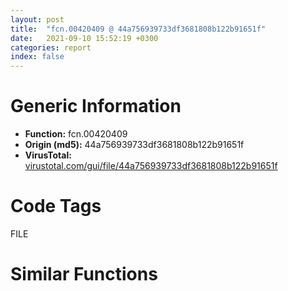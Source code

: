 ```yaml
---
layout: post
title:  "fcn.00420409 @ 44a756939733df3681808b122b91651f"
date:   2021-09-10 15:52:19 +0300
categories: report
index: false
---
```


# Generic Information
- **Function:** fcn.00420409
- **Origin (md5):** 44a756939733df3681808b122b91651f
- **VirusTotal:** [virustotal.com/gui/file/44a756939733df3681808b122b91651f][virustotal_ref]

# Code Tags
<span class="tag" id="FILE">FILE</span>


# Similar Functions
<script type="text/javascript" src="https://www.gstatic.com/charts/loader.js"></script>
<script type="text/javascript">

    google.charts.load('current', {'packages':['corechart']});
    google.charts.setOnLoadCallback(drawChart);

    function drawChart() {
    var data = new google.visualization.DataTable();
        data.addColumn('number', 'X');
        data.addColumn('number', 'Y');
        data.addColumn({type: 'string', role: 'tooltip', 'p': {'html': true}});
        data.addColumn({'type': 'string', 'role': 'style'});
        
        data.addRows([
    [-15.769573211669922, 13.00485610961914, '<b><a href="/report/fcn.00420409@44a756939733df3681808b122b91651f">fcn.00420409</a><br>@44a756939733df3681808b122b91651f</b><br><br>xor eax eax<br>push eax<br>push eax<br>push 3<br>push eax<br>push 3<br>push 0x40000000<br>push str.CONOUT_<br>call dword[sym.imp.KERNEL32.dll_CreateFileW]<br>mov dword[0x475f20] eax<br>ret<br>', 'point { fill-color: #e0440e; }'],
[-58.718292236328125, 2.412367105484009, '<b><a href="/report/fcn.00613b20@52d540e8e13e0f0bbb8946b2363a382d">fcn.00613b20</a><br>@52d540e8e13e0f0bbb8946b2363a382d</b><br><br>xor eax eax<br>push eax<br>push eax<br>push 3<br>push eax<br>push 3<br>push 0x40000000<br>push str.CONOUT_<br>call dword[sym.imp.KERNEL32.dll_CreateFileW]<br>mov dword[0x6a01a0] eax<br>ret<br>', 'null'],
[35.26303482055664, 10.292267799377441, '<b><a href="/report/fcn.006596f6@8c848ad89aab40a1738b363a37856125">fcn.006596f6</a><br>@8c848ad89aab40a1738b363a37856125</b><br><br>xor eax eax<br>push eax<br>push eax<br>push 3<br>push eax<br>push 3<br>push 0x40000000<br>push str.CONOUT_<br>call dword[sym.imp.KERNEL32.dll_CreateFileW]<br>mov dword[0x663dd0] eax<br>ret<br>', 'null'],
[-41.45532989501953, -10.4584379196167, '<b><a href="/report/fcn.100265cb@4c3818fdf32d89a09257dbc9d3e142ea">fcn.100265cb</a><br>@4c3818fdf32d89a09257dbc9d3e142ea</b><br><br>xor eax eax<br>push eax<br>push eax<br>push 3<br>push eax<br>push 3<br>push 0x40000000<br>push str.CONOUT_<br>call dword[sym.imp.KERNEL32.dll_CreateFileA]<br>mov dword[0x10035074] eax<br>ret<br>', 'null'],
[-32.640655517578125, -47.62246322631836, '<b><a href="/report/fcn.00495f34@912f1d013a0d6151bc7a7cef6da1b2a0">fcn.00495f34</a><br>@912f1d013a0d6151bc7a7cef6da1b2a0</b><br><br>xor eax eax<br>push eax<br>push eax<br>push 3<br>push eax<br>push 3<br>push 0x40000000<br>push str.CONOUT_<br>call dword[sym.imp.KERNEL32.dll_CreateFileW]<br>mov dword[0x4b92d0] eax<br>ret<br>', 'null'],
[-50.84469223022461, -29.246932983398438, '<b><a href="/report/fcn.0041d298@e9c6b3bcaa2edc455cb26f1e0f4a513a">fcn.0041d298</a><br>@e9c6b3bcaa2edc455cb26f1e0f4a513a</b><br><br>xor eax eax<br>push eax<br>push eax<br>push 3<br>push eax<br>push 3<br>push 0x40000000<br>push str.CONOUT_<br>call dword[sym.imp.KERNEL32.dll_CreateFileW]<br>mov dword[0x42e9b0] eax<br>ret<br>', 'null'],
[-30.990781784057617, 47.356483459472656, '<b><a href="/report/fcn.0040dc66@f9b80f61ad003ebdee20dab4a0087d2a">fcn.0040dc66</a><br>@f9b80f61ad003ebdee20dab4a0087d2a</b><br><br>xor eax eax<br>push eax<br>push eax<br>push 3<br>push eax<br>push 3<br>push 0x40000000<br>push str.CONOUT_<br>call dword[sym.imp.KERNEL32.dll_CreateFileW]<br>mov dword[0x4ceda0] eax<br>ret<br>', 'null'],
[-2.9754087924957275, 0.20173108577728271, '<b><a href="/report/fcn.004210f9@20a93604f17ee6f3c2aa7b1f7a497fcf">fcn.004210f9</a><br>@20a93604f17ee6f3c2aa7b1f7a497fcf</b><br><br>xor eax eax<br>push eax<br>push eax<br>push 3<br>push eax<br>push 3<br>push 0x40000000<br>push str.CONOUT_<br>call dword[sym.imp.KERNEL32.dll_CreateFileW]<br>mov dword[0x482f20] eax<br>ret<br>', 'null'],
[15.322844505310059, 5.579153537750244, '<b><a href="/report/fcn.0040e2b6@1fd683a7f72f257d6d6de6e845d6c40a">fcn.0040e2b6</a><br>@1fd683a7f72f257d6d6de6e845d6c40a</b><br><br>xor eax eax<br>push eax<br>push eax<br>push 3<br>push eax<br>push 3<br>push 0x40000000<br>push str.CONOUT_<br>call dword[sym.imp.KERNEL32.dll_CreateFileW]<br>mov dword[0x4cfda0] eax<br>ret<br>', 'null'],
[-36.421531677246094, 8.401927947998047, '<b><a href="/report/fcn.00420409@b8b9cf6862b0d68d10750002e5baaf97">fcn.00420409</a><br>@b8b9cf6862b0d68d10750002e5baaf97</b><br><br>xor eax eax<br>push eax<br>push eax<br>push 3<br>push eax<br>push 3<br>push 0x40000000<br>push str.CONOUT_<br>call dword[sym.imp.KERNEL32.dll_CreateFileW]<br>mov dword[0x475f20] eax<br>ret<br>', 'null'],
[29.786972045898438, -8.38010311126709, '<b><a href="/report/fcn.00420409@9571c7458fae91969aaed3955e433f49">fcn.00420409</a><br>@9571c7458fae91969aaed3955e433f49</b><br><br>xor eax eax<br>push eax<br>push eax<br>push 3<br>push eax<br>push 3<br>push 0x40000000<br>push str.CONOUT_<br>call dword[sym.imp.KERNEL32.dll_CreateFileW]<br>mov dword[0x475f20] eax<br>ret<br>', 'null'],
[-8.46292495727539, -18.399696350097656, '<b><a href="/report/fcn.004399d3@d96761eb00d2d97e2b6f5ffffed0b46a">fcn.004399d3</a><br>@d96761eb00d2d97e2b6f5ffffed0b46a</b><br><br>xor eax eax<br>push eax<br>push eax<br>push 3<br>push eax<br>push 3<br>push 0x40000000<br>push str.CONOUT_<br>call dword[sym.imp.KERNEL32.dll_CreateFileW]<br>mov dword[0x4c0480] eax<br>ret<br>', 'null'],
[52.00934600830078, -3.0827317237854004, '<b><a href="/report/fcn.0047fa2b@6f3954a480bef11309decb3759df55ad">fcn.0047fa2b</a><br>@6f3954a480bef11309decb3759df55ad</b><br><br>xor eax eax<br>push eax<br>push eax<br>push 3<br>push eax<br>push 3<br>push 0x40000000<br>push str.CONOUT_<br>call dword[sym.imp.KERNEL32.dll_CreateFileW]<br>mov dword[0x49b9b0] eax<br>ret<br>', 'null'],
[-13.588120460510254, -38.56227111816406, '<b><a href="/report/fcn.0041d298@b9e7701b101639a92238161f00b7471e">fcn.0041d298</a><br>@b9e7701b101639a92238161f00b7471e</b><br><br>xor eax eax<br>push eax<br>push eax<br>push 3<br>push eax<br>push 3<br>push 0x40000000<br>push str.CONOUT_<br>call dword[sym.imp.KERNEL32.dll_CreateFileW]<br>mov dword[0x42e9b0] eax<br>ret<br>', 'null'],
[-6.543817520141602, 55.656620025634766, '<b><a href="/report/fcn.0041c847@6c5b0418e4a4c57d99cda47d2717045d">fcn.0041c847</a><br>@6c5b0418e4a4c57d99cda47d2717045d</b><br><br>xor eax eax<br>push eax<br>push eax<br>push 3<br>push eax<br>push 3<br>push 0x40000000<br>push str.CONOUT_<br>call dword[sym.imp.KERNEL32.dll_CreateFileA]<br>mov dword[0x438298] eax<br>ret<br>', 'null'],
[-29.559904098510742, 26.500288009643555, '<b><a href="/report/fcn.0041d858@ce89505d1998cb8719c6ac390eeeb98e">fcn.0041d858</a><br>@ce89505d1998cb8719c6ac390eeeb98e</b><br><br>xor eax eax<br>push eax<br>push eax<br>push 3<br>push eax<br>push 3<br>push 0x40000000<br>push str.CONOUT_<br>call dword[sym.imp.KERNEL32.dll_CreateFileW]<br>mov dword[0x42f9b0] eax<br>ret<br>', 'null'],
[26.96410369873047, 47.436920166015625, '<b><a href="/report/fcn.0044f46d@8d996434378dbdbb47e86342be5446c7">fcn.0044f46d</a><br>@8d996434378dbdbb47e86342be5446c7</b><br><br>xor eax eax<br>push eax<br>push eax<br>push 3<br>push eax<br>push 3<br>push 0x40000000<br>push str.CONOUT_<br>call dword[sym.imp.KERNEL32.dll_CreateFileW]<br>mov dword[0x4f49c0] eax<br>ret<br>', 'null'],
[22.66424560546875, -25.829072952270508, '<b><a href="/report/fcn.0040f796@01be4434cc5f975da87a4b25d209e100">fcn.0040f796</a><br>@01be4434cc5f975da87a4b25d209e100</b><br><br>xor eax eax<br>push eax<br>push eax<br>push 3<br>push eax<br>push 3<br>push 0x40000000<br>push str.CONOUT_<br>call dword[sym.imp.KERNEL32.dll_CreateFileW]<br>mov dword[0x5102b0] eax<br>ret<br>', 'null'],
[7.479619026184082, 39.383113861083984, '<b><a href="/report/fcn.00433a81@368dd66411b8b6ce2bcd15b0e14af5c0">fcn.00433a81</a><br>@368dd66411b8b6ce2bcd15b0e14af5c0</b><br><br>xor eax eax<br>push eax<br>push eax<br>push 3<br>push eax<br>push 3<br>push 0x40000000<br>push str.CONOUT_<br>call dword[sym.imp.KERNEL32.dll_CreateFileW]<br>mov dword[0x4d6870] eax<br>ret<br>', 'null'],
[44.9342041015625, 28.77884292602539, '<b><a href="/report/fcn.0041d298@1bf3bcaca0e582026c935549bb7d8a33">fcn.0041d298</a><br>@1bf3bcaca0e582026c935549bb7d8a33</b><br><br>xor eax eax<br>push eax<br>push eax<br>push 3<br>push eax<br>push 3<br>push 0x40000000<br>push str.CONOUT_<br>call dword[sym.imp.KERNEL32.dll_CreateFileW]<br>mov dword[0x42e9b0] eax<br>ret<br>', 'null'],
[21.582780838012695, 25.01106834411621, '<b><a href="/report/fcn.00409a84@70e9569a63e2c5481707e2ba7c663021">fcn.00409a84</a><br>@70e9569a63e2c5481707e2ba7c663021</b><br><br>xor eax eax<br>push eax<br>push eax<br>push 3<br>push eax<br>push 3<br>push 0x40000000<br>push str.CONOUT_<br>call dword[sym.imp.KERNEL32.dll_CreateFileW]<br>mov dword[0x412760] eax<br>ret<br>', 'null'],
[-11.504688262939453, 33.527950286865234, '<b><a href="/report/fcn.00420409@3d7f25d788af3e7f7707a736ac852465">fcn.00420409</a><br>@3d7f25d788af3e7f7707a736ac852465</b><br><br>xor eax eax<br>push eax<br>push eax<br>push 3<br>push eax<br>push 3<br>push 0x40000000<br>push str.CONOUT_<br>call dword[sym.imp.KERNEL32.dll_CreateFileW]<br>mov dword[0x475f20] eax<br>ret<br>', 'null'],
[-0.07151498645544052, -55.11913299560547, '<b><a href="/report/fcn.0047fa2b@83f49824bfe7c3c24f4b74a2ba6ab65b">fcn.0047fa2b</a><br>@83f49824bfe7c3c24f4b74a2ba6ab65b</b><br><br>xor eax eax<br>push eax<br>push eax<br>push 3<br>push eax<br>push 3<br>push 0x40000000<br>push str.CONOUT_<br>call dword[sym.imp.KERNEL32.dll_CreateFileW]<br>mov dword[0x49b9b0] eax<br>ret<br>', 'null'],
[-50.75705337524414, 26.92369842529297, '<b><a href="/report/fcn.00412d56@6e195fbdf6b398dc597c28abc7c7a2ae">fcn.00412d56</a><br>@6e195fbdf6b398dc597c28abc7c7a2ae</b><br><br>xor eax eax<br>push eax<br>push eax<br>push 3<br>push eax<br>push 3<br>push 0x40000000<br>push str.CONOUT_<br>call dword[sym.imp.KERNEL32.dll_CreateFileW]<br>mov dword[0x68ce40] eax<br>ret<br>', 'null'],
[9.68026065826416, -12.745479583740234, '<b><a href="/report/fcn.0058e6f7@c60344b51fa39a329b92557d24ff7670">fcn.0058e6f7</a><br>@c60344b51fa39a329b92557d24ff7670</b><br><br>xor eax eax<br>push eax<br>push eax<br>push 3<br>push eax<br>push 3<br>push 0x40000000<br>push str.CONOUT_<br>call dword[sym.imp.KERNEL32.dll_CreateFileA]<br>mov dword[0x6007c8] eax<br>ret<br>', 'null'],
[44.53218460083008, -27.13620376586914, '<b><a href="/report/fcn.00412996@e69fcfbd512770c44a9d6b90a42edeb0">fcn.00412996</a><br>@e69fcfbd512770c44a9d6b90a42edeb0</b><br><br>xor eax eax<br>push eax<br>push eax<br>push 3<br>push eax<br>push 3<br>push 0x40000000<br>push str.CONOUT_<br>call dword[sym.imp.KERNEL32.dll_CreateFileW]<br>mov dword[0x4d4dd0] eax<br>ret<br>', 'null'],
[24.105833053588867, -47.6688117980957, '<b><a href="/report/fcn.00490f25@289859175c221b107317af7727d26c17">fcn.00490f25</a><br>@289859175c221b107317af7727d26c17</b><br><br>xor eax eax<br>push eax<br>push eax<br>push 3<br>push eax<br>push 3<br>push 0x40000000<br>push str.CONOUT_<br>call dword[sym.imp.KERNEL32.dll_CreateFileA]<br>mov dword[0x4d1014] eax<br>ret<br>', 'null'],
[2.3276610374450684, 19.19161033630371, '<b><a href="/report/fcn.0041d298@41d541db4a17e11df1b616218be77825">fcn.0041d298</a><br>@41d541db4a17e11df1b616218be77825</b><br><br>xor eax eax<br>push eax<br>push eax<br>push 3<br>push eax<br>push 3<br>push 0x40000000<br>push str.CONOUT_<br>call dword[sym.imp.KERNEL32.dll_CreateFileW]<br>mov dword[0x42e9b0] eax<br>ret<br>', 'null'],
[-21.637771606445312, -5.1544294357299805, '<b><a href="/report/fcn.004101f6@fec037c981b84fb9df87dac6521840c9">fcn.004101f6</a><br>@fec037c981b84fb9df87dac6521840c9</b><br><br>xor eax eax<br>push eax<br>push eax<br>push 3<br>push eax<br>push 3<br>push 0x40000000<br>push str.CONOUT_<br>call dword[sym.imp.KERNEL32.dll_CreateFileW]<br>mov dword[0x4cd3a0] eax<br>ret<br>', 'null'],
[5.179897785186768, -32.99653244018555, '<b><a href="/report/fcn.00433aa1@c0371bf2f84d37acabd30e547b4cc5fa">fcn.00433aa1</a><br>@c0371bf2f84d37acabd30e547b4cc5fa</b><br><br>xor eax eax<br>push eax<br>push eax<br>push 3<br>push eax<br>push 3<br>push 0x40000000<br>push str.CONOUT_<br>call dword[sym.imp.KERNEL32.dll_CreateFileW]<br>mov dword[0x448870] eax<br>ret<br>', 'null'],
[-27.80528450012207, -24.64771842956543, '<b><a href="/report/fcn.00416151@0b073c89b077a27e3496540be7574e33">fcn.00416151</a><br>@0b073c89b077a27e3496540be7574e33</b><br><br>xor eax eax<br>push eax<br>push eax<br>push 3<br>push eax<br>push 3<br>push 0x40000000<br>push str.CONOUT_<br>call dword[sym.imp.KERNEL32.dll_CreateFileW]<br>mov dword[0x425860] eax<br>ret<br>', 'null'],

        ]);

    var options = {
        title: 'Similarity Plot',
        legend: 'none',
        colors: ['#dedbd9', '#e6693e', '#ec8f6e', '#f3b49f', '#f6c7b6'],
        tooltip: {isHtml: true, trigger: 'both'},
        explorer: {
        actions: ["dragToZoom", "rightClickToReset"],
        },
        chartArea: {
        width: '80%',
        height: '80%'
        },
        width: '100%',
        height: '100%'
    };

    var chart = new google.visualization.ScatterChart(document.getElementById('chart_div'));

    chart.draw(data, options);
    }
    
</script>

<div id="chart_div" style="width: 100%px; height: 100%;"></div>

# Disassembled Code
{% highlight nasm %}

xor eax eax
push eax
push eax
push 3
push eax
push 3
push 0x40000000
push str.CONOUT_
call dword[sym.imp.KERNEL32.dll_CreateFileW]
mov dword[0x475f20] eax
ret

{% endhighlight %}

[virustotal_ref]: https://www.virustotal.com/gui/file/44a756939733df3681808b122b91651f
